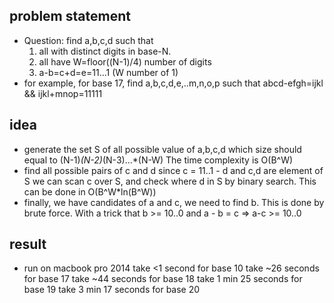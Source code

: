## problem statement
  - Question: find a,b,c,d such that
    1. all with distinct digits in base-N.
    2. all have W=floor((N-1)/4) number of digits
    3. a-b=c+d=e=11...1 (W number of 1)
  - for example, for base 17, find a,b,c,d,e,..m,n,o,p such that
      abcd-efgh=ijkl && ijkl+mnop=11111

## idea
  - generate the set S of all possible value of a,b,c,d
    which size should equal to (N-1)*(N-2)*(N-3)...*(N-W) 
    The time complexity is O(B^W)
  - find all possible pairs of c and d 
    since c = 11..1 - d  and c,d are element of S
    we can scan c over S, and check where d in S by binary search.
    This can be done in O(B^W*ln(B^W))
  - finally, we have candidates of a and c, we need to find b.
    This is done by brute force. With a trick that b >= 10..0
    and a - b = c => a-c >= 10..0

## result 
  - run on macbook pro 2014
      take <1 second for base 10
      take ~26 seconds for base 17
      take ~44 seconds for base 18
      take 1 min 25 seconds for base 19
      take 3 min 17 seconds for base 20
      